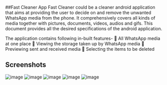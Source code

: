 ##Fast Cleaner App
Fast Cleaner could be a cleaner android application that aims at providing the user to decide on and remove the unwanted WhatsApp media from the phone. It comprehensively covers all kinds of media together with pictures, documents, videos, audios and gifs. This document provides all the desired specifications of the android application.

The application contains following in-built features-
	All WhatsApp media at one place
	Viewing the storage taken up by WhatsApp media
	Previewing sent and received media
	Selecting the items to be deleted


## Screenshots

![image](https://user-images.githubusercontent.com/71590973/119443276-f6265600-bd46-11eb-9bca-909c8e155ea1.png)
![image](https://user-images.githubusercontent.com/71590973/119443279-f9214680-bd46-11eb-9c8f-0efe93b57c80.png)
![image](https://user-images.githubusercontent.com/71590973/119443285-faeb0a00-bd46-11eb-8239-68df9b51065f.png)
![image](https://user-images.githubusercontent.com/71590973/119443291-fde5fa80-bd46-11eb-90ee-38ff257c4604.png)
![image](https://user-images.githubusercontent.com/71590973/119443294-00485480-bd47-11eb-8593-49fad1f730b8.png)


